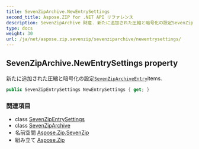 ```yaml
---
title: SevenZipArchive.NewEntrySettings
second_title: Aspose.ZIP for .NET API リファレンス
description: SevenZipArchive 財産. 新たに追加された圧縮と暗号化の設定SevenZipArchiveEntryitems.
type: docs
weight: 30
url: /ja/net/aspose.zip.sevenzip/sevenziparchive/newentrysettings/
---
```

## SevenZipArchive.NewEntrySettings property

新たに追加された圧縮と暗号化の設定[`SevenZipArchiveEntry`](../../sevenziparchiveentry/)items.

```csharp
public SevenZipEntrySettings NewEntrySettings { get; }
```

### 関連項目

* class [SevenZipEntrySettings](../../../aspose.zip.saving/sevenzipentrysettings/)
* class [SevenZipArchive](../)
* 名前空間 [Aspose.Zip.SevenZip](../../sevenziparchive/)
* 組み立て [Aspose.Zip](../../../)


